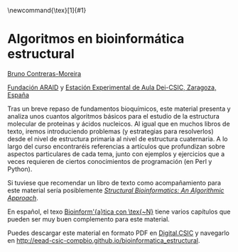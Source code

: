 \newcommand{\tex}[1]{#1}

# Algoritmos en bioinformática estructural

[Bruno Contreras-Moreira](http://www.eead.csic.es/compbio)

[Fundación ARAID](http://www.araid.es) y [Estación Experimental de Aula Dei-CSIC, Zaragoza, España](http://www.eead.csic.es) 

Tras un breve repaso de fundamentos bioquímicos, este material presenta y analiza unos cuantos algoritmos básicos para el estudio de la estructura molecular de proteínas y ácidos nucleicos. Al igual que en muchos libros de texto, iremos introduciendo problemas (y estrategias para resolverlos) desde el nivel de estructura primaria al nivel de estructura cuaternaria. A lo largo
del curso encontraréis referencias a artículos que profundizan sobre aspectos particulares de cada tema, junto con ejemplos y ejercicios que a veces requieren de ciertos conocimientos de programación (en Perl y Python). 

Si tuviese que recomendar un libro de texto como acompañamiento para este material sería posiblemente 
_[Structural Bioinformatics: An Algorithmic Approach](http://www.structuralbioinformatics.com)_. 

En español, el texo [Bioinform\'{a}tica con \tex{\~N}](https://zenodo.org/communities/bioinfconn) tiene varios capítulos 
que pueden ser muy buen complemento para este material.

Puedes descargar este material en formato PDF en [Digital.CSIC](http://hdl.handle.net/10261/21892) y navegarlo en <http://eead-csic-compbio.github.io/bioinformatica_estructural>. 
